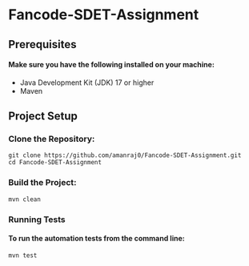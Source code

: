 # Fancode-SDET-Assignment

## Prerequisites
#### Make sure you have the following installed on your machine:

* Java Development Kit (JDK) 17 or higher
* Maven

## Project Setup
### Clone the Repository:
```
git clone https://github.com/amanraj0/Fancode-SDET-Assignment.git
cd Fancode-SDET-Assignment
```

### Build the Project:
```
mvn clean
```

### Running Tests
#### To run the automation tests from the command line:
```
mvn test
```
